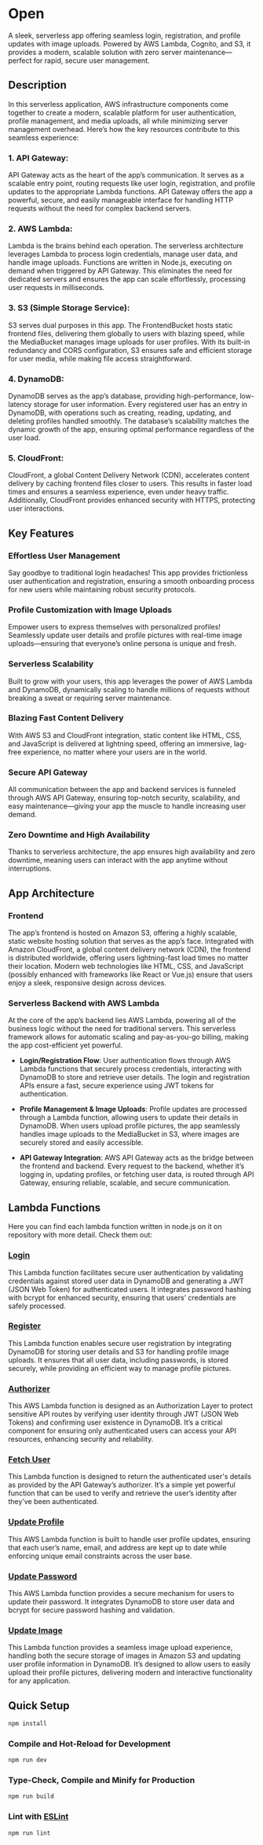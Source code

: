 # Open

A sleek, serverless app offering seamless login, registration, and profile updates with image uploads. Powered by AWS
Lambda, Cognito, and S3, it provides a modern, scalable solution with zero server maintenance—perfect for rapid, secure
user management.

## Description

In this serverless application, AWS infrastructure components come together to create a modern, scalable platform for
user authentication, profile management, and media uploads, all while minimizing server management overhead. Here’s how
the key resources contribute to this seamless experience:

### 1. API Gateway:

API Gateway acts as the heart of the app’s communication. It serves as a scalable entry point, routing requests like
user login, registration, and profile updates to the appropriate Lambda functions. API Gateway offers the app a
powerful, secure, and easily manageable interface for handling HTTP requests without the need for complex backend
servers.

### 2. AWS Lambda:

Lambda is the brains behind each operation. The serverless architecture leverages Lambda to process login credentials,
manage user data, and handle image uploads. Functions are written in Node.js, executing on demand when triggered by API
Gateway. This eliminates the need for dedicated servers and ensures the app can scale effortlessly, processing user
requests in milliseconds.

### 3. S3 (Simple Storage Service):

S3 serves dual purposes in this app. The FrontendBucket hosts static frontend files, delivering them globally to users
with blazing speed, while the MediaBucket manages image uploads for user profiles. With its built-in redundancy and CORS
configuration, S3 ensures safe and efficient storage for user media, while making file access straightforward.

### 4. DynamoDB:

DynamoDB serves as the app’s database, providing high-performance, low-latency storage for user information. Every
registered user has an entry in DynamoDB, with operations such as creating, reading, updating, and deleting profiles
handled smoothly. The database’s scalability matches the dynamic growth of the app, ensuring optimal performance
regardless of the user load.

### 5. CloudFront:

CloudFront, a global Content Delivery Network (CDN), accelerates content delivery by caching frontend files closer to
users. This results in faster load times and ensures a seamless experience, even under heavy traffic. Additionally,
CloudFront provides enhanced security with HTTPS, protecting user interactions.

## Key Features

### Effortless User Management

Say goodbye to traditional login headaches! This app provides frictionless user authentication and registration,
ensuring a smooth onboarding process for new users while maintaining robust security protocols.

### Profile Customization with Image Uploads

Empower users to express themselves with personalized profiles! Seamlessly update user details and profile pictures
with real-time image uploads—ensuring that everyone’s online persona is unique and fresh.

### Serverless Scalability

Built to grow with your users, this app leverages the power of AWS Lambda and DynamoDB, dynamically scaling to handle
millions of requests without breaking a sweat or requiring server maintenance.

### Blazing Fast Content Delivery

With AWS S3 and CloudFront integration, static content like HTML, CSS, and JavaScript is delivered at lightning speed,
offering an immersive, lag-free experience, no matter where your users are in the world.

### Secure API Gateway

All communication between the app and backend services is funneled through AWS API Gateway, ensuring top-notch
security, scalability, and easy maintenance—giving your app the muscle to handle increasing user demand.

### Zero Downtime and High Availability

Thanks to serverless architecture, the app ensures high availability and zero downtime, meaning users can interact
with the app anytime without interruptions.

## App Architecture

### Frontend

The app’s frontend is hosted on Amazon S3, offering a highly scalable, static website hosting solution that serves as
the app’s face. Integrated with Amazon CloudFront, a global content delivery network (CDN), the frontend is distributed
worldwide, offering users lightning-fast load times no matter their location. Modern web technologies like HTML, CSS,
and JavaScript (possibly enhanced with frameworks like React or Vue.js) ensure that users enjoy a sleek, responsive
design across devices.

### Serverless Backend with AWS Lambda

At the core of the app’s backend lies AWS Lambda, powering all of the business logic without the need for traditional
servers. This serverless framework allows for automatic scaling and pay-as-you-go billing, making the app cost-efficient
yet powerful.

- **Login/Registration Flow**:
  User authentication flows through AWS Lambda functions that securely process credentials, interacting with DynamoDB to
  store and retrieve user details. The login and registration APIs ensure a fast, secure experience using JWT tokens for
  authentication.

- **Profile Management & Image Uploads**:
  Profile updates are processed through a Lambda function, allowing users to update their details in DynamoDB. When
  users upload profile pictures, the app seamlessly handles image uploads to the MediaBucket in S3, where images are
  securely stored and easily accessible.

- **API Gateway Integration**:
  AWS API Gateway acts as the bridge between the frontend and backend. Every request to the backend, whether it’s
  logging in, updating profiles, or fetching user data, is routed through API Gateway, ensuring reliable, scalable, and
  secure communication.

## Lambda Functions

Here you can find each lambda function written in node.js on it on repository with more detail. Check them out:

### [Login](https://github.com/longbowou/open-authorizer)

This Lambda function facilitates secure user authentication by validating credentials against stored user data in
DynamoDB and generating a JWT (JSON Web Token) for authenticated users. It integrates password hashing with bcrypt for
enhanced security, ensuring that users’ credentials are safely processed.

### [Register](https://github.com/longbowou/open-fetch-user)

This Lambda function enables secure user registration by integrating DynamoDB for storing user details and S3 for
handling profile image uploads. It ensures that all user data, including passwords, is stored securely, while providing
an efficient way to manage profile pictures.

### [Authorizer](https://github.com/longbowou/open-authorizer)

This AWS Lambda function is designed as an Authorization Layer to protect sensitive API routes by verifying user
identity through JWT (JSON Web Tokens) and confirming user existence in DynamoDB. It’s a critical component for ensuring
only authenticated users can access your API resources, enhancing security and reliability.

### [Fetch User](https://github.com/longbowou/open-fetch-user)

This Lambda function is designed to return the authenticated user's details as provided by the API Gateway’s authorizer.
It’s a simple yet powerful function that can be used to verify and retrieve the user’s identity after they’ve been
authenticated.

### [Update Profile](https://github.com/longbowou/open-update-profile)

This AWS Lambda function is built to handle user profile updates, ensuring that each user’s name, email, and address are
kept up to date while enforcing unique email constraints across the user base.

### [Update Password](https://github.com/longbowou/open-update-password)

This AWS Lambda function provides a secure mechanism for users to update their password. It integrates DynamoDB to store
user data and bcrypt for secure password hashing and validation.

### [Update Image](https://github.com/longbowou/open-update-image)

This Lambda function provides a seamless image upload experience, handling both the secure storage
of images in Amazon S3 and updating user profile information in DynamoDB. It’s designed to allow users to easily
upload their profile pictures, delivering modern and interactive functionality for any application.

## Quick Setup

```sh
npm install
```

### Compile and Hot-Reload for Development

```sh
npm run dev
```

### Type-Check, Compile and Minify for Production

```sh
npm run build
```

### Lint with [ESLint](https://eslint.org/)

```sh
npm run lint
```